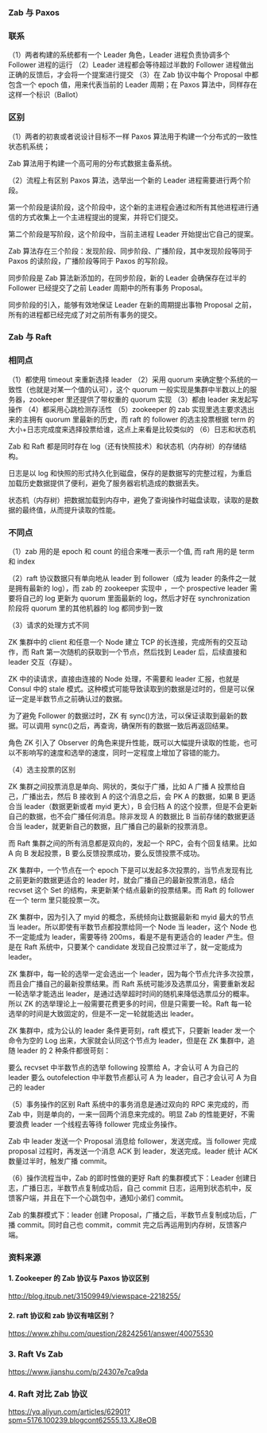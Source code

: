 ### Zab 与 Paxos

### 联系

（1）两者构建的系统都有一个 Leader 角色，Leader 进程负责协调多个 Follower 进程的运行
（2）Leader 进程都会等待超过半数的 Follower 进程做出正确的反馈后，才会将一个提案进行提交
（3）在 Zab 协议中每个 Proposal 中都包含一个 epoch 值，用来代表当前的 Leader 周期；在 Paxos 算法中，同样存在这样一个标识（Ballot）

### 区别

（1）两者的初衷或者说设计目标不一样
Paxos 算法用于构建一个分布式的一致性状态机系统；

Zab 算法用于构建一个高可用的分布式数据主备系统。

（2）流程上有区别
Paxos 算法，选举出一个新的 Leader 进程需要进行两个阶段。

第一个阶段是读阶段，这个阶段中，这个新的主进程会通过和所有其他进程进行通信的方式收集上一个主进程提出的提案，并将它们提交。

第二个阶段是写阶段，这个阶段中，当前主进程 Leader 开始提出它自己的提案。

Zab 算法存在三个阶段：发现阶段、同步阶段、广播阶段，其中发现阶段等同于 Paxos 的读阶段，广播阶段等同于 Paxos 的写阶段。

同步阶段是 Zab 算法新添加的，在同步阶段，新的 Leader 会确保存在过半的 Follower 已经提交了之前 Leader 周期中的所有事务 Proposal。

同步阶段的引入，能够有效地保证 Leader 在新的周期提出事物 Proposal 之前，所有的进程都已经完成了对之前所有事务的提交。

### Zab 与 Raft

### 相同点

（1）都使用 timeout 来重新选择 leader
（2）采用 quorum 来确定整个系统的一致性（也就是对某一个值的认可），这个 quorum 一般实现是集群中半数以上的服务器，zookeeper 里还提供了带权重的 quorum 实现
（3）都由 leader 来发起写操作
（4）都采用心跳检测存活性
（5）zookeeper 的 zab 实现里选主要求选出来的主拥有 quorum 里最新的历史，而 raft 的 follower 的选主投票根据 term 的大小+日志完成度来选择投票给谁，这点上来看是比较类似的
（6）日志和状态机

Zab 和 Raft 都是同时存在 log（还有快照技术）和状态机（内存树）的存储结构。

日志是以 log 和快照的形式持久化到磁盘，保存的是数据写的完整过程，为重启加载历史数据提供了便利，避免了服务器宕机造成的数据丢失。

状态机（内存树）把数据加载到内存中，避免了查询操作时磁盘读取，读取的是数据的最终值，从而提升读取的性能。

### 不同点

（1）zab 用的是 epoch 和 count 的组合来唯一表示一个值, 而 raft 用的是 term 和 index

（2）raft 协议数据只有单向地从 leader 到 follower（成为 leader 的条件之一就是拥有最新的 log），而 zab 的 zookeeper 实现中 ，一个 prospective leader 需要将自己的 log 更新为 quorum 里面最新的 log，然后才好在 synchronization 阶段将 quorum 里的其他机器的 log 都同步到一致

（3）请求的处理方式不同

ZK 集群中的 client 和任意一个 Node 建立 TCP 的长连接，完成所有的交互动作，而 Raft 第一次随机的获取到一个节点，然后找到 Leader 后，后续直接和 leader 交互（存疑）。

ZK 中的读请求，直接由连接的 Node 处理，不需要和 leader 汇报，也就是 Consul 中的 stale 模式。这种模式可能导致读取到的数据是过时的，但是可以保证一定是半数节点之前确认过的数据。

为了避免 Follower 的数据过时，ZK 有 sync()方法，可以保证读取到最新的数据。可以调用 sync()之后，再查询，确保所有的数据一致后再返回结果。

角色 ZK 引入了 Observer 的角色来提升性能，既可以大幅提升读取的性能，也可以不影响写的速度和选举的速度，同时一定程度上增加了容错的能力。

（4）选主投票的区别

ZK 集群之间投票消息是单向、网状的，类似于广播，比如 A 广播 A 投票给自己，广播出去，然后 B 接收到 A 的这个消息之后，会 PK A 的数据，如果 B 更适合当 leader（数据更新或者 myid 更大），B 会归档 A 的这个投票，但是不会更新自己的数据，也不会广播任何消息。除非发现 A 的数据比 B 当前存储的数据更适合当 leader，就更新自己的数据，且广播自己的最新的投票消息。

而 Raft 集群之间的所有消息都是双向的，发起一个 RPC，会有个回复结果。比如 A 向 B 发起投票，B 要么反馈投票成功，要么反馈投票不成功。

ZK 集群中，一个节点在一个 epoch 下是可以发起多次投票的，当节点发现有比之前更新的数据更适合的 leader 时，就会广播自己的最新投票消息，结合 recvset 这个 Set 的结构，来更新某个结点最新的投票结果。而 Raft 的 follower 在一个 term 里只能投票一次。

ZK 集群中，因为引入了 myid 的概念，系统倾向让数据最新和 myid 最大的节点当 leader。所以即使有半数节点都投票给同一个 Node 当 leader，这个 Node 也不一定能成为 leader，需要等待 200ms，看是不是有更适合的 leader 产生。但是在 Raft 系统中，只要某个 candidate 发现自己投票过半了，就一定能成为 leader。

ZK 集群中，每一轮的选举一定会选出一个 leader，因为每个节点允许多次投票，而且会广播自己的最新投票结果。而 Raft 系统可能涉及选票瓜分，需要重新发起一轮选举才能选出 leader，是通过选举超时时间的随机来降低选票瓜分的概率。所以 ZK 的选举理论上一般需要花费更多的时间，但是只需要一轮。Raft 每一轮选举的时间是大致固定的，但是不一定一轮就能选出 leader。

ZK 集群中，成为公认的 leader 条件更苛刻，raft 模式下，只要新 leader 发一个命令为空的 Log 出来，大家就会认同这个节点为 leader，但是在 ZK 集群中，追随 leader 的 2 种条件都很苛刻：

要么 recvset 中半数节点的选举 following 投票给 A，才会认可 A 为自己的 leader
要么 outofelection 中半数节点都认可 A 为 leader，自己才会认可 A 为自己的 leader

（5）事务操作的区别
Raft 系统中的事务消息是通过双向的 RPC 来完成的，而 Zab 中，则是单向的，一来一回两个消息来完成的。明显 Zab 的性能更好，不需要浪费 leader 一个线程去等待 follower 完成业务操作。

Zab 中 leader 发送一个 Proposal 消息给 follower，发送完成。当 follower 完成 proposal 过程时，再发送一个消息 ACK 到 leader，发送完成。leader 统计 ACK 数量过半时，触发广播 commit。

（6）操作流程当中，Zab 的即时性做的更好
Raft 的集群模式下：Leader 创建日志，广播日志，半数节点复制成功后，自己 commit 日志，运用到状态机中，反馈客户端，并且在下一个心跳包中，通知小弟们 commit。

Zab 的集群模式下：leader 创建 Proposal，广播之后，半数节点复制成功后，广播 commit。同时自己也 commit，commit 完之后再运用到内存树，反馈客户端。

### 资料来源

#### 1. Zookeeper 的 Zab 协议与 Paxos 协议区别

http://blog.itpub.net/31509949/viewspace-2218255/

#### 2. raft 协议和 zab 协议有啥区别？

https://www.zhihu.com/question/28242561/answer/40075530

### 3. Raft Vs Zab

https://www.jianshu.com/p/24307e7ca9da

### 4. Raft 对比 Zab 协议

https://yq.aliyun.com/articles/62901?spm=5176.100239.blogcont62555.13.XJ8eOB
